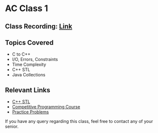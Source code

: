 # AC Class 1

## Class Recording: [Link](https://drive.google.com/file/d/1gd7oxrQv7b1Ty5A802hlsUIKdAL7lz2M/view?usp=sharing)

## Topics Covered
- C to C++
- I/O, Errors, Constraints
- Time Complexity
- C++ STL 
- Java Collections 

## Relevant Links
- [C++ STL](https://docs.google.com/presentation/d/1MA06UJP1fZzRIk08MshIZCJUDBOSB1KJDSYN87_W2A4/edit#slide=id.gfc3a7d1a69_0_55)
- [Competitive Programming Course](https://www.youtube.com/playlist?list=PLauivoElc3ggagradg8MfOZreCMmXMmJ-)
- [Practice Problems](https://www.codechef.com/problems/easy/?sort_by=SuccessfulSubmission&sorting_order=desc)

If you have any query regarding this class, feel free to contact any of your senior. 
